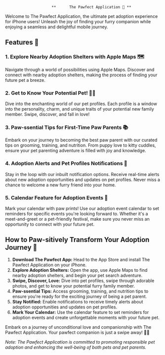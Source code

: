 
                         **      The Pawfect Application 🐾 **

Welcome to The Pawfect Application, the ultimate pet adoption experience for iPhone users! Unleash the joy of finding your furry companion while enjoying a seamless and delightful mobile journey.

## Features 🌟

### 1. Explore Nearby Adoption Shelters with Apple Maps 🗺️
Navigate through a world of possibilities using Apple Maps. Discover and connect with nearby adoption shelters, making the process of finding your future pet a breeze.

### 2. Get to Know Your Potential Pet! 🐶🐱
Dive into the enchanting world of our pet profiles. Each profile is a window into the personality, charm, and unique traits of your potential new family member. Swipe, discover, and fall in love!

### 3. Paw-ssential Tips for First-Time Paw Parents 📚
Embark on your journey to becoming the best paw parent with our curated tips on grooming, training, and nutrition. From puppy love to kitty cuddles, ensure your pet parenting adventure is filled with joy and knowledge.

### 4. Adoption Alerts and Pet Profiles Notifications 🔔
Stay in the loop with our inbuilt notification options. Receive real-time alerts about new adoption opportunities and updates on pet profiles. Never miss a chance to welcome a new furry friend into your home.

### 5. Calendar Feature for Adoption Events 📅
Mark your calendar with paw prints! Use our adoption event calendar to set reminders for specific events you're looking forward to. Whether it's a meet-and-greet or a pet-friendly festival, make sure you never miss an opportunity to connect with your future pet.

## How to Paw-sitively Transform Your Adoption Journey 🐾

1. **Download The Pawfect App:** Head to the App Store and install The Pawfect Application on your iPhone.
2. **Explore Adoption Shelters:** Open the app, use Apple Maps to find nearby adoption shelters, and begin your pet search adventure.
3. **Swipe, Discover, Love:** Dive into pet profiles, swipe through adorable photos, and get to know your potential furry family member.
4. **Paw-ssential Tips:** Access grooming, training, and nutrition tips to ensure you're ready for the exciting journey of being a pet parent.
5. **Stay Notified:** Enable notifications to receive timely alerts about adoption opportunities and updates on pet profiles.
6. **Mark Your Calendar:** Use the calendar feature to set reminders for adoption events and create unforgettable moments with your future pet.

Embark on a journey of unconditional love and companionship with The Pawfect Application. Your pawfect companion is just a swipe away! 🌈🐾

*Note: The Pawfect Application is committed to promoting responsible pet adoption and enhancing the well-being of both pets and pet parents.*



